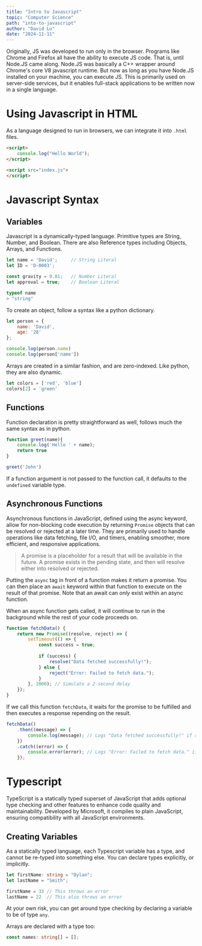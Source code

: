 ```yaml
---
title: "Intro to Javascript"
topic: "Computer Science"
path: "into-to-javascript"
author: "David Lu"
date: "2024-11-11"
---
```



Originally, JS was developed to run only in the browser. Programs like Chrome and Firefox all have the ability to execute JS code. That is, until Node.JS came along. Node.JS was basically a C++ wrapper around Chrome's core V8 javascript runtime. But now as long as you have Node.JS installed on your machine, you can execute JS. This is primarily used on server-side services, but it enables full-stack applications to be written now in a single language. 

# Using Javascript in HTML

<v-divider></v-divider>

As a language designed to run in browsers, we can integrate it into `.html` files. 

```html
<script>
    console.log("Hello World");
</script>

<script src="index.js">
</script>
```

# Javascript Syntax

<v-divider></v-divider>

## Variables

Javascript is a dynamically-typed language. Primitive types are String, Number, and Boolean. There are also Reference types including Objects, Arrays, and Functions.

``` javascript
let name = 'David';     // String Literal
let ID = 'D-0003';

const gravity = 9.81;   // Number Literal
let approval = true;    // Boolean Literal

typeof name
> "string"
```

To create an object, follow a syntax like a python dictionary. 

```javascript
let person = {
    name: 'David',
    age: '28'
};

console.log(person.name)
console.log(person['name'])
```

Arrays are created in a similar fashion, and are zero-indexed. Like python, they are also dynamic.

```javascript
let colors = ['red', 'blue']
colors[2] = 'green'
```

## Functions

Function declaration is pretty straightforward as well, follows much the same syntax as in python. 

```javascript
function greet(name){
    console.log('Hello ' + name);
    return true
}

greet('John')
```

If a function argument is not passed to the function call, it defaults to the `undefined` variable type. 


## Asynchronous Functions

Asynchronous functions in JavaScript, defined using the async keyword, allow for non-blocking code execution by returning `Promise` objects that can be resolved or rejected at a later time. They are primarily used to handle operations like data fetching, file I/O, and timers, enabling smoother, more efficient, and responsive applications.

> A promise is a placeholder for a result that will be available in the future. A promise exists in the pending state, and then will resolve either into resolved or rejected.

Putting the `async` tag in front of a function makes it return a promise. You can then place an `await` keyword within that function to execute on the result of that promise. Note that an await can *only* exist within an async function. 

When an async function gets called, it will continue to run in the background while the rest of your code proceeds on. 

```javascript
function fetchData() {
    return new Promise((resolve, reject) => {
        setTimeout(() => {
            const success = true; 
            
            if (success) {
                resolve("Data fetched successfully!"); 
            } else {
                reject("Error: Failed to fetch data."); 
            }
        }, 2000); // Simulate a 2-second delay
    });
}
```

If we call this function `fetchData`, it waits for the promise to be fulfilled and then executes a response repending on the result. 

```javascript
fetchData()
    .then((message) => {
        console.log(message); // Logs "Data fetched successfully!" if resolved
    })
    .catch((error) => {
        console.error(error); // Logs "Error: Failed to fetch data." if rejected
    });
```
# Typescript

TypeScript is a statically typed superset of JavaScript that adds optional type checking and other features to enhance code quality and maintainability. Developed by Microsoft, it compiles to plain JavaScript, ensuring compatibility with all JavaScript environments.


## Creating Variables

As a statically typed language, each Typescript variable has a type, and cannot be re-typed into something else. You can declare types explicitly, or implicitly.

```typescript
let firstName: string = "Dylan";
let lastName = "Smith";

firstName = 33 // This throws an error
lastName = 22  // This also throws an error
```

At your own risk, you can get around type checking by declaring a variable to be of type `any`. 

Arrays are declared with a type too:

```typescript
const names: string[] = [];
```

